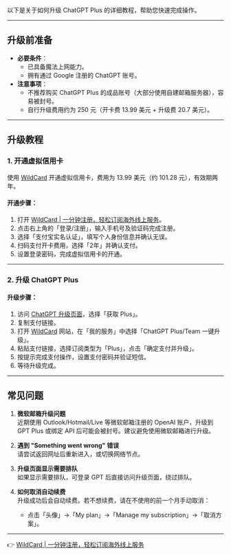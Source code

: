 以下是关于如何升级 ChatGPT Plus 的详细教程，帮助您快速完成操作。

---

## 升级前准备

- **必要条件**：
  - 已具备魔法上网能力。
  - 拥有通过 Google 注册的 ChatGPT 账号。
- **注意事项**：
  - 不推荐购买 ChatGPT Plus 的成品账号（大部分使用自建邮箱服务器），容易被封号。
  - 自行升级费用约为 250 元（开卡费 13.99 美元 + 升级费 20.7 美元）。

---

## 升级教程

### 1. 开通虚拟信用卡

使用 [WildCard](https://bit.ly/bewildcard) 开通虚拟信用卡，费用为 13.99 美元（约 101.28 元），有效期两年。

#### 开通步骤：
1. 打开 [WildCard | 一分钟注册，轻松订阅海外线上服务](https://bit.ly/bewildcard)。
2. 点击右上角的「登录/注册」，输入手机号及验证码完成注册。
3. 选择「支付宝实名认证」，填写个人身份信息并确认无误。
4. 扫码支付开卡费用，选择「2年」并确认支付。
5. 设置登录密码，完成虚拟信用卡的开通。

---

### 2. 升级 ChatGPT Plus

#### 升级步骤：
1. 访问 [ChatGPT 升级页面](https://chat.openai.com/#pricing)，选择「获取 Plus」。
2. 复制支付链接。
3. 打开 [WildCard](https://bit.ly/bewildcard) 网站，在「我的服务」中选择「ChatGPT Plus/Team 一键升级」。
4. 粘贴支付链接，选择订阅类型为「Plus」，点击「确定支付并升级」。
5. 按提示完成支付操作，设置支付密码并验证短信。
6. 等待升级完成。

---

## 常见问题

1. **微软邮箱升级问题**  
   近期使用 Outlook/Hotmail/Live 等微软邮箱注册的 OpenAI 账户，升级到 GPT Plus 或绑定 API 后可能会被封号。建议避免使用微软邮箱进行升级。

2. **遇到 "Something went wrong" 错误**  
   请尝试返回网址后重新进入，或切换网络节点。

3. **升级页面显示需要排队**  
   如果显示需要排队，可登录 GPT 后直接访问升级页面，绕过排队。

4. **如何取消自动续费**  
   升级成功后会自动续费。若不想续费，请在不使用的前一个月手动取消：
   - 点击「头像」->「My plan」->「Manage my subscription」->「取消方案」。

---

👉 [WildCard | 一分钟注册，轻松订阅海外线上服务](https://bit.ly/bewildcard)
